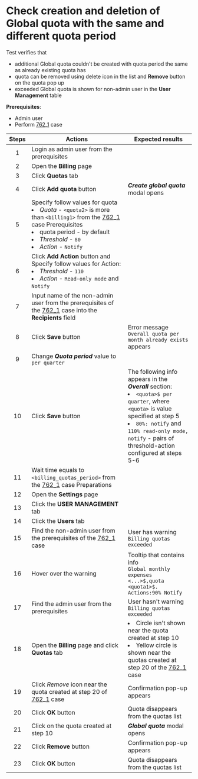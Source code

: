 # Check creation and deletion of Global quota with the same and different quota period

Test verifies that
- additional Global quota couldn't be created with quota period the same as already existing quota has
- quota can be removed using delete icon in the list and **Remove** button on the quota pop up
- exceeded Global quota is shown for non-admin user in the **User Management** table

**Prerequisites**:
- Admin user
- Perform [762_1](762_1.md) case

| Steps | Actions | Expected results |
| :---: | --- | --- |
| 1 | Login as admin user from the prerequisites | |
| 2 | Open the **Billing** page | |
| 3 | Click **Quotas** tab | |
| 4 | Click **Add quota** button | ***Create global quota*** modal opens |
| 5 | Specify follow values for quota <li> *Quota* - `<quota2>` is more than `<billing1>` from the [762_1](762_1.md) case Prerequisites <li> quota period - by default <li> *Threshold* - `80` <li> *Action* - `Notify` | |
| 6 | Click **Add Action** button and Specify follow values for Action: <li>*Threshold* - `110` <li> *Action* - `Read-only mode` and `Notify` | |
| 7 | Input name of the non-admin user from the prerequisites of the [762_1](762_1.md) case into the **Recipients** field | |
| 8 | Click **Save** button | Error message `Overall quota per month already exists` appears |
| 9 | Change ***Quota period*** value to `per quarter` | |
| 10 | Click **Save** button | The following info appears in the ***Overall*** section: <li> `<quota>$ per quarter`, where `<quota>` is value specified at step 5 <li> `80%: notify` and `110% read-only mode, notify` - pairs of threshold-action configured at steps 5-6 |
| 11 | Wait time equals to `<billing_quotas_period>` from the [762_1](762_1.md) case Preparations | | 
| 12 | Open the **Settings** page | |
| 13 | Click the **USER MANAGEMENT** tab | |
| 14 | Click the **Users** tab | |
| 15 | Find the non-admin user from the prerequisites of the [762_1](762_1.md) case | User has warning `Billing quotas exceeded` |
| 16 | Hover over the warning | Tooltip that contains info <br> `Global monthly expenses <...>$,quota <quota1>$. Actions:90% Notify` |
| 17 | Find the admin user from the prerequisites | User hasn't warning `Billing quotas exceeded` |
| 18 | Open the **Billing** page and click **Quotas** tab | <li> Circle isn't shown near the quota created at step 10 <li> Yellow circle is shown near the quotas created at step 20 of the [762_1](762_1.md) case |
| 19 | Click *Remove* icon near the quota created at step 20 of [762_1](762_1.md) case | Confirmation pop-up appears |
| 20 | Click **OK** button | Quota disappears from the quotas list |
| 21 | Click on the quota created at step 10 | ***Global quota*** modal opens |
| 22 | Click **Remove** button | Confirmation pop-up appears |
| 23 | Click **OK** button | Quota disappears from the quotas list |
